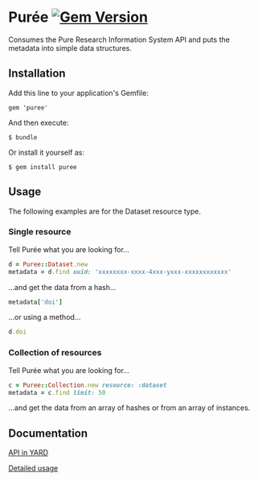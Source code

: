 # Pur&#233;e [![Gem Version](https://badge.fury.io/rb/puree.svg)](https://badge.fury.io/rb/puree)
Consumes the Pure Research Information System API and puts the metadata into simple data structures.

## Installation

Add this line to your application's Gemfile:

    gem 'puree'

And then execute:

    $ bundle

Or install it yourself as:

    $ gem install puree


## Usage
The following examples are for the Dataset resource type.

### Single resource
Tell Pur&#233;e what you are looking for...

```ruby
d = Puree::Dataset.new
metadata = d.find uuid: 'xxxxxxxx-xxxx-4xxx-yxxx-xxxxxxxxxxxx'
```
...and get the data from a hash...

```ruby
metadata['doi']
```

...or using a method...

```ruby
d.doi
```

### Collection of resources
Tell Pur&#233;e what you are looking for...

```ruby
c = Puree::Collection.new resource: :dataset
metadata = c.find limit: 50
```
...and get the data from an array of hashes or from an array of instances.

## Documentation
[API in YARD](http://www.rubydoc.info/gems/puree)

[Detailed usage](https://github.com/lulibrary/puree/wiki)




